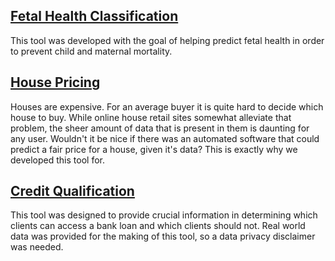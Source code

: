 ## [Fetal Health Classification](https://tomasrpons.github.io/fetal_health/)
This tool was developed with the goal of helping predict fetal health in order to prevent child and maternal mortality.

## [House Pricing](https://tomasrpons.github.io/house_pricing/)
Houses are expensive. For an average buyer it is quite hard to decide which house to buy. While online house retail sites somewhat alleviate that problem, the sheer amount of data that is present in them is daunting for any user. Wouldn't it be nice if there was an automated software that could predict a fair price for a house, given it's data? This is exactly why we developed this tool for.


## [Credit Qualification](https://tomasrpons.github.io/credit_qualification/)
This tool was designed to provide crucial information in determining which clients can access a bank loan and which clients should not. Real world data was provided for the making of this tool, so a data privacy disclaimer was needed.
